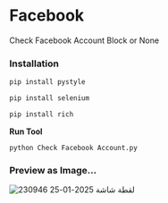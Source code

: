 # Facebook
Check Facebook Account Block or None

### Installation

```python
pip install pystyle
```
```python
pip install selenium
```
```python
pip install rich
```
**Run Tool**
```shell
python Check Facebook Account.py
```


### Preview as Image...
![لقطة شاشة 2025-01-25 230946](https://github.com/user-attachments/assets/6fa29ba5-f3af-4f97-a310-d059da03967e)


